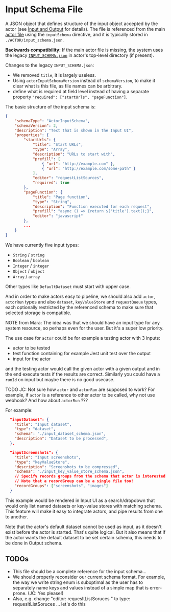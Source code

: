 # Input Schema File

A JSON object that defines structure of the input object accepted by the
actor (see [Input and Output](../README.md#input-and-output) for details).
The file is referenced from the main [actor file](ACTOR.md) using the `inputSchema` directive,
and it is typically stored in `./ACTOR/input_schema.json`.

**Backwards compatibility:** If the main actor file is missing,
the system uses the legacy [`INPUT_SCHEMA.json`](https://docs.apify.com/actors/development/input-schema) in actor's top-level directory (if present).

Changes to the legacy `INPUT_SCHEMA.json`:
- We removed `title`, it is largely useless.
- Using `actorInputSchemaVersion` instead of `schemaVersion`, to make it clear what is this file,
  as file names can be arbitrary.
- define what is required at field level instead of having a separate
  property `"required": ["startUrls", "pageFunction"]`.

The basic structure of the input schema is:

```json
{
    "schemaType": "ActorInputSchema",
    "schemaVersion": 2,
    "description": "Text that is shown in the Input UI",
    "properties": {
        "startUrls": {
            "title": "Start URLs",
            "type": "Array",
            "description": "URLs to start with",
            "prefill": [
                { "url": "http://example.com" },
                { "url": "http://example.com/some-path" }
            ],
            "editor": "requestListSources",
            "required": true
        },
        "pageFunction": {
            "title": "Page function",
            "type": "String",
            "description": "Function executed for each request",
            "prefill": "async () => {return $('title').text();}",
            "editor": "javascript"
        },
        ...
    }
}
```

We have currently five input types:
- `String` / `string`
- `Boolean` / `boolean`
- `Integer` / `integer`
- `Object` / `object`
- `Array` / `array`

Other types like `DefaultDataset` must start with upper case.

And in order to make actors easy to pipeline, we should also add `actor`, `actorRun` types and also
`dataset`, `keyValueStore` and `requestQueue` types, each optionally
restricted by the referenced schema to make sure that selected storage is compatible.


NOTE from Mara: The idea was that we should have an input type for any system resource,
so perhaps even for the user. But it's a super low priority.

The use case for `actor` could be for example a testing actor with 3 inputs:
- actor to be tested
- test function containing for example Jest unit test over the output
- input for the actor

and the testing actor would call the given actor with a given output and in the end execute tests if the results are correct.
Similarly you could have a `runId` on input but maybe there is no good usecase.


TODO JC: Not sure how `actor` and `actorRun` are supposed to work? For example, if `actor`
is a reference to other actor to be called, why not use webhook?
And how about `actorRun` ???




For example:

```json
  "inputDataset": {
    "title": "Input dataset",
    "type": "dataset",
    "schema": "./input_dataset_schema.json",
    "description": "Dataset to be processed",
  },

  "inputScreenshots": {
    "title": "Input screenshots",
    "type": "keyValueStore",
    "description": "Screenshots to be compressed",
    "schema": "./input_key_value_store_schema.json",
    // Specify records groups from the schema that actor is interested in.
    // Note that a recordGroup can be a single file too!
    "recordGroups": ["screenshots", "images"]
  }
```

This example would be rendered in Input UI as a search/dropdown that would only list named
datasets or key-value stores with matching schema. This feature will make it easy to integrate actors,
and pipe results from one to another.

Note that the actor's default dataset cannot be used as input, as it doesn't exist before the 
actor is started. That's quite logical. But it also means that if the actor wants
the default dataset to be set certain schema, this needs to be done in Output schema.

## TODOs
- This file should be a complete reference for the input schema...
- We should properly reconsider our current schema format.
  For example, the way we write string enum is suboptimal as the user has to separately
  name keys and values instead of a simple map that is error-prone. (JC: Yes please!)
- Also, e.g. change "editor: requesltListSoruces " to type: requesltListSoruces ... let's do this
